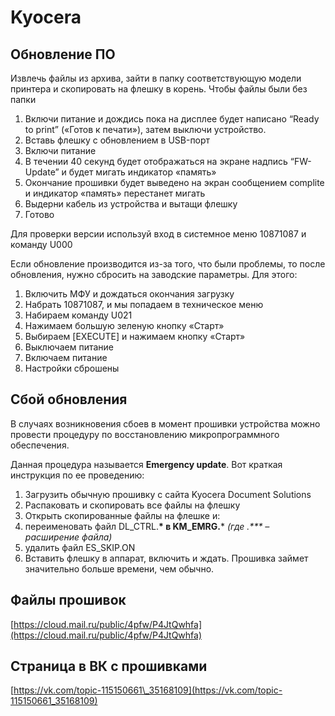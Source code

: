 # Kyocera

## Обновление ПО

Извлечь файлы из архива, зайти в папку соответствующую модели принтера и скопировать на флешку в корень. Чтобы файлы были без папки

1.  Включи питание и дождись пока на дисплее будет написано “Ready to print” («Готов к печати»), затем выключи устройство.
2.  Вставь флешку с обновлением в USB-порт
3.  Включи питание
4.  В течении 40 секунд будет отображаться на экране надпись “FW-Update” и будет мигать индикатор «память»
5.  Окончание прошивки будет выведено на экран сообщением complite и индикатор «память» перестанет мигать
6.  Выдерни кабель из устройства и вытащи флешку
7.  Готово

Для проверки версии используй вход в системное меню 10871087 и команду U000

Если обновление производится из-за того, что были проблемы, то после обновления, нужно сбросить на заводские параметры. Для этого:

1.  Включить МФУ и дождаться окончания загрузку
2.  Набрать 10871087, и мы попадаем в техническое меню
3.  Набираем команду U021
4.  Нажимаем большую зеленую кнопку «Старт»
5.  Выбираем \[EXECUTE\] и нажимаем кнопку «Старт»
6.  Выключаем питание
7.  Включаем питание
8.  Настройки сброшены

## Сбой обновления

В случаях возникновения сбоев в момент прошивки устройства можно провести процедуру по восстановлению микропрограммного обеспечения.

Данная процедура называется **Emergency update**. Вот краткая инструкция по ее проведению:

1.  Загрузить обычную прошивку с сайта Kyocera Document Solutions
2.  Распаковать и скопировать все файлы на флешку
3.  Открыть скопированные файлы на флешке и:
4.  переименовать файл DL\_CTRL.**\* в KM\_EMRG.**\* *(где .\*\*\* – расширение файла)*
5.  удалить файл ES\_SKIP.ON
6.  Вставить флешку в аппарат, включить и ждать. Прошивка займет значительно больше времени, чем обычно.

## Файлы прошивок

[https://cloud.mail.ru/public/4pfw/P4JtQwhfa](https://cloud.mail.ru/public/4pfw/P4JtQwhfa)

## Страница в ВК с прошивками

[https://vk.com/topic-115150661\_35168109](https://vk.com/topic-115150661_35168109)